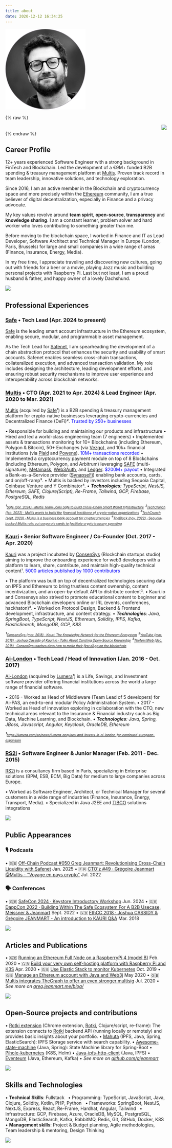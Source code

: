 ```yaml
---
title: about
date: 2020-12-12 16:34:25
---
```


![](/images/greg_profile.png)

{% raw %}
<div style="display: flex; justify-content: flex-end">
  <div><a href="https://docs.google.com/document/d/1Lx5nWjPEVkzmONIkch_Yum3_RKgj2sDozKFqQnUMYDI/export?format=pdf&attachment=false" target="_blank"><img width="48" src="https://play-lh.googleusercontent.com/BvILG98J_N1q5T5bFkXpb9niOmEuwfMlZ838ODhYfVRF-IcCvhZuR2QnvrccQ7-v-OA" /></a></div>
</div>
{% endraw %}



## Career Profile

12+ years experienced Software Engineer with a strong background in FinTech and Blockchain. Led the development of a €9M+ funded B2B spending & treasury management platform at  [Multis](https://multis.co). Proven track record in team leadership, innovative solutions, and technology exploration.

Since 2016, I am an active member in the Blockchain and cryptocurrency space and more precisely within the [Ethereum](http://ethereum.org) community, I am a true believer of digital decentralization, especially in Finance and a privacy advocate.

My key values revolve around **team spirit**, **open-source**, **transparency** and **knowledge sharing**. I am a constant learner, problem solver and hard worker who loves contributing to something greater than me.

Before moving to the blockchain space, I worked in Finance and IT as Lead Developer, Software Architect and Technical Manager in Europe (London, Paris, Brussels) for large and small companies in a wide range of areas (Finance, Insurance, Energy, Media).

In my free time, I appreciate traveling and discovering new cultures, going out with friends for a beer or a movie, playing Jazz music and building personal projects with Raspberry Pi.
Last but not least, I am a proud husband & father, and happy owner of a lovely Dachshund.

![](/images/favicon.ico)


## Professional Experiences

### [Safe](https://safe.global) • Tech Lead (Apr. 2024 to present)

[Safe](https://safe.global/) is the leading smart account infrastructure in the Ethereum ecosystem, enabling secure, modular, and programmable asset management. 

As the Tech Lead for [Safenet](https://safe.global/safenet), I am spearheading the development of a chain abstraction protocol that enhances the security and usability of smart accounts. Safenet enables seamless cross-chain transactions, collateralized execution, and advanced transaction validation. My role includes designing the architecture, leading development efforts, and ensuring robust security mechanisms to improve user experience and interoperability across blockchain networks.

### [Multis](https://multis.co) • CTO (Apr. 2021 to Apr. 2024) & Lead Engineer (Apr. 2020 to Mar. 2021)

[Multis](https://multis.co) (acquired by [Safe](https://safe.global)¹) is a B2B spending & treasury management platform for crypto-native businesses leveraging crypto-currencies and Decentralized Finance (DeFi)². <span style="color:blue">Trusted by 250+ businesses</span>

• Responsible for building and maintaining our products and infrastructure
• Hired and led a world-class engineering team (7 engineers)
• Implemented assets & transactions monitoring for 10+ Blockchains (including Ethereum, Polygon & Bitcoin), 50+ Exchanges (via [Vezgo](https://vezgo.com)), and 10k+ financial institutions (via [Plaid](https://plaid.com) and [Powens](https://powens.com)). <span style="color:blue">10M+ transactions recorded</span>
• Implemented a cryptocurrency payment module on top of 8 Blockchains (including Ethereum, Polygon, and Arbitrum) leveraging [SAFE](https://safe.global) (multi-signature), [Metamask](https://metamask.io/), [Web3Auth](https://web3auth.io/), and [Ledger](https://www.ledger.com/). <span style="color:blue">$200M+ payout</span>
• Integrated a Bank-as-a-Service provider ([SynapseFi](https://synapsefi.com/)) enabling bank accounts, cards, and on/off-ramp³.
• Multis is backed by investors including Sequoia Capital, Coinbase Venture and Y Combinator⁴.
• _**Technologies**: TypeScript, NestJS, Ethereum, SAFE, Clojure(Script), Re-Frame, Tailwind, GCP, Firebase, PostgreSQL, Redis_

_¹[<font size="1">Safe (apr. 2024) · Multis Team Joins Safe to Build Cross-Chain Smart Wallet Infrastructure</font>](https://safe.global/blog/multis-joins-safe-to-build-cross-chain-smart-wallet)_
_²[<font size="1">TechCrunch (feb. 2022) · Multis wants to build the financial backbone of crypto-native organizations</font>](https://techcrunch.com/2022/02/17/multis-wants-to-build-the-financial-backbone-of-crypto-native-organizations)_
_³[<font size="1">TechCrunch (sept. 2020) · Multis is a business bank account for cryptocurrencies</font>](https://techcrunch.com/2020/09/29/multis-is-a-business-bank-account-for-cryptocurrencies)_
_⁴[<font size="1">TheBlock (nov. 2022) · Sequoia-backed Multis rolls out corporate cards to facilitate crypto treasury spending</font>](https://www.theblock.co/post/181594/sequoia-backed-multis-rolls-out-corporate-cards-to-facilitate-crypto-treasury-spending-exclusive)_


### [Kauri](https://kauri.io) • Senior Software Engineer / Co-Founder (Oct. 2017 - Apr. 2020)

[Kauri](https://kauri.io) was a project incubated by [ConsenSys](https://consensys.net) (Blockchain startups studio) aiming to improve the onboarding experience for web3 developers with a platform to learn, share, contribute, and maintain high-quality technical content¹. <span style="color:blue">5000 articles published by 1000 contributors</span>

• The platform was built on top of decentralized technologies securing data on IPFS and Ethereum to bring trustless content ownership, content incentivization, and an open-by-default API to distribute content².
• Kauri.io and Consensys also strived to promote educational content to beginner and advanced Blockchain developers online or IRL (events, conferences, hackhaton)³.
• Worked on Protocol Design, Backend & Frontend development, infrastructure, and content strategy.
• _**Technologies**: Java, SpringBoot, TypeScript, NextJS, Ethereum, Solidity, IPFS, Kafka, ElasticSearch, MongoDB, GCP, K8S_

_¹[<font size="1">ConsensSys (mar. 2018) · Kauri: The Knowledge Network for the Ethereum Ecosystem</font>](https://medium.com/consensys-media/kauri-the-knowledge-network-for-the-ethereum-ecosystem-bccc80c0f3ab)_
_²[<font size="1">YouTube (mar. 2018) · Joshua Cassidy of Kauri.io · Talks About Curating Open-Source Knowledge</font>](https://www.youtube.com/watch?v=wclmiAEzQ5M)_
_³[<font size="1">TheNextWeb (dec. 2018) · ConsenSys teaches devs how to make their first dApp on the blockchain</font>](https://thenextweb.com/news/consensys-teach-dapp-blockchain)_


### [Ai-London](https://www.ai-london.com) • Tech Lead / Head of Innovation (Jan. 2016 - Oct. 2017)

[Ai-London](https://www.ai-london.com) (acquired by [Lumera](https://lumera.com/)¹) is a Life, Savings, and Investment software provider offering financial institutions across the world a large range of financial software.

• 2016 - Worked as Head of Middleware (Team Lead of 5 developers) for Ai-PAS, an end-to-end modular Policy Administration System.
• 2017 - Worked as Head of innovation exploring in collaboration with the CTO, new technical areas relevant to the Insurance & Financial industry such as Big Data, Machine Learning, and Blockchain.
• _**Technologies**: Java, Spring, JBoss, Javascript, Angular, Keycloak, OracleDB, Ethereum_

_¹[<font size="1">https://lumera.com/en/news/lumera-acquires-and-invests-in-ai-london-for-continued-european-expansion</font>](https://lumera.com/en/news/lumera-acquires-and-invests-in-ai-london-for-continued-european-expansion/)_


### [RS2i](https://www.rs2i.fr) • Software Engineer & Junior Manager (Feb. 2011 - Dec. 2015)

[RS2i](https://www.rs2i.fr) is a consultancy firm based in Paris, specializing in Enterprise solutions (BPM, ESB, ECM, Big Data) for medium to large companies across Europe.

• Worked as Software Engineer, Architect, or Technical Manager for several customers in a wide range of industries (Finance, Insurance, Energy, Transport, Media).
• Specialized in Java J2EE and  [TIBCO](https://www.tibco.com) solutions integrations


![](/images/favicon.ico)


## Public Appearances

### 🎙 Podcasts

• 🇬🇧 [Off-Chain Podcast #050 Greg Jeanmart: Revolutionising Cross-Chain Liquidity with Safenet](https://www.youtube.com/watch?v=-bXQVObGyLk) Jan. 2025
• 🇫🇷 [CTO'z #49 · Grégoire Jeanmart @Multis - "Voyage en pays crypto"](https://podcast.ausha.co/cto-z-1/cto-z-49-gregoire-jeanmart-atmultis-voyage-en-pays-crypto) Jul. 2022

### 🗣️ Conferences

• 🇬🇧 [SafeCon 2024 · Keystore Introductory Workshop](https://www.youtube.com/watch?v=hHmOo7A3vNU) Jun. 2024
• 🇬🇧 [DappCon 2022 · Building Within The Safe Ecosystem For A B2B Usecase, Meissner & Jeanmart](https://www.youtube.com/watch?v=5Zcf9qVAQeA) Sept. 2022
• 🇬🇧 [EthCC 2018 · Joshua CASSIDY & Grégoire JEANMART - An introduction to KAURI Q&A](https://www.youtube.com/live/mA3ljB06GJ4?si=wGFz2oCJpZvDQ6G5&t=1184) Mar. 2018


![](/images/favicon.ico)


## Articles and Publications

• 🇬🇧 [Running an Ethereum Full Node on a RaspberryPi 4 (model B)](https://greg.jeanmart.me/2020/02/23/running-an-ethereum-full-node-on-a-raspberrypi-4-/) Feb. 2020
• 🇬🇧 [Build your very own self-hosting platform with Raspberry Pi and K3S](https://greg.jeanmart.me/2020/04/13/build-your-very-own-self-hosting-platform-wi/) Apr. 2020
• 🇬🇧 [Use Elastic Stack to monitor Kubernetes](https://greg.jeanmart.me/2019/10/19/(15)-getting-started-with-elastic-stack-for-monit/) Oct. 2019
• 🇬🇧 [Manage an Ethereum account with Java and Web3j](https://greg.jeanmart.me/2020/05/01/manage-an-ethereum-account-with-java-and-web3j/) May 2020
• 🇬🇧 [Multis integrates TheGraph to offer an even stronger multisig](https://medium.com/multis/multis-integrates-the-graph-to-offer-an-even-stronger-multisig-wallet-b590a4207f8e) Jul. 2020
• _See more on [greg.jeanmart.me/blog/](https://greg.jeanmart.me/blog/)_


![](/images/favicon.ico)


## Open-Source projects and contributions

• [Rotki extension](https://github.com/gjeanmart/rotki-extension) (Chrome extension, [Rotki](https://rotki.com), Clojure/script, re-frame): The extension connects to [Rotki](https://rotki.com) backend API (running locally or remotely) and provides basic insights about your portfolio.
• [Mahuta](https://github.com/Consensys/Mahuta) (IPFS, Java, Spring, ElasticSearch): IPFS Storage service with search capability.
• [Awesome-state-machine](https://github.com/kauri-io/awesome-state-machine) (Java, Spring): State Machine library for Spring-Boot
• [Pihole-kubernetes](https://github.com/MoJo2600/pihole-kubernetes) (K8S, Helm)
• [Java-ipfs-http-client](https://github.com/ipfs-shipyard/java-ipfs-http-client) (Java, IPFS)
• [Eventeum](https://github.com/eventeum/eventeum) (Java, Ethereum, Kafka)
• _See more on [github.com/gjeanmart](https://github.com/gjeanmart)_


![](/images/favicon.ico)


## Skills and Technologies

• **Technical Skills**: Fullstack
&nbsp;&nbsp;• Programming: TypeScript, JavaScript, Java, Clojure, Solidity, Kotlin, PHP, Python
&nbsp;&nbsp;• Frameworks: SpringBoot, NestJS, NextJS, Express, React, Re-Frame, Hardhat,  Angular, Tailwind
&nbsp;&nbsp;• Infrastructure: GCP, Firebase, Azure, OracleDB, MySQL, PostgreSQL, MongoDB, ElasticSearch, Kafka, RabbitMQ, Redis, Git, GitHub, Docker, K8S
• **Management skills**: Project & Budget planning, Agile methodologies, Team leadership & mentoring, Design Thinking


![](/images/favicon.ico)
